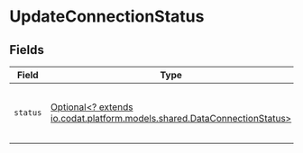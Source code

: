 # UpdateConnectionStatus


## Fields

| Field                                                                                                                   | Type                                                                                                                    | Required                                                                                                                | Description                                                                                                             |
| ----------------------------------------------------------------------------------------------------------------------- | ----------------------------------------------------------------------------------------------------------------------- | ----------------------------------------------------------------------------------------------------------------------- | ----------------------------------------------------------------------------------------------------------------------- |
| `status`                                                                                                                | [Optional<? extends io.codat.platform.models.shared.DataConnectionStatus>](../../models/shared/DataConnectionStatus.md) | :heavy_minus_sign:                                                                                                      | The current authorization status of the data connection.                                                                |